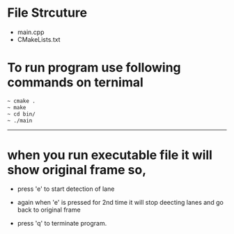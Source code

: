 # File Strcuture

- main.cpp
- CMakeLists.txt


# To run program use following commands on ternimal

```sh
~ cmake .
~ make
~ cd bin/
~ ./main
```

----------------------------------------------------------------------------------------

# when you run executable file it will show original frame so,

- press 'e' to start detection of lane
- again when 'e' is pressed for 2nd time it will stop deecting lanes and go back to original frame

- press 'q' to terminate program.




